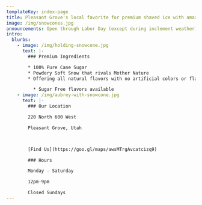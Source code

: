 ```yaml
---
templateKey: index-page
title: Pleasant Grove's local favorite for premium shaved ice with amazing flavors.
image: /img/snowcones.jpg
announcements: Open through Labor Day (except during inclement weather).
intro:
  blurbs:
    - image: /img/holding-snowcone.jpg
      text: |-
        ### Premium Ingredients

        * 100% Pure Cane Sugar
        * Powdery Soft Snow that rivals Mother Nature
        * Offering all natural flavors with no artificial colors or flavors

          * Sugar Free flavors available
    - image: /img/aubrey-with-snowcone.jpg
      text: |-
        ### Our Location

        220 North 600 West

        Pleasant Grove, Utah



        [Find Us](https://goo.gl/maps/awsMTrgAvcatcizq9)

        ### Hours

        Monday - Saturday

        12pm-9pm

        Closed Sundays
---
```

